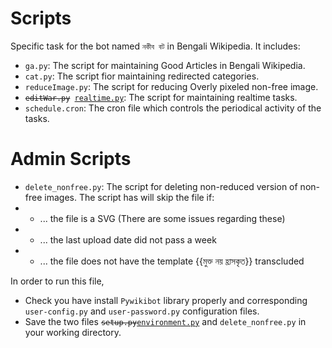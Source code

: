 # Scripts
Specific task for the bot named <code>নকীব বট</code> in Bengali Wikipedia. It includes:
* <code>ga.py</code>: The script for maintaining Good Articles in Bengali Wikipedia.
* <code>cat.py</code>: The script fior maintaining redirected categories.
* <code>reduceImage.py</code>: The script for reducing Overly pixeled non-free image.
* <code><del>editWar.py</del> <ins>realtime.py</ins></code>: The script for maintaining realtime tasks.
* <code>schedule.cron</code>: The cron file which controls the periodical activity of the tasks.
# Admin Scripts
* <code>delete_nonfree.py</code>: The script for deleting non-reduced version of non-free images. The script has will skip the file if:
* * ... the file is a SVG (There are some issues regarding these)
* * ... the last upload date did not pass a week
* * ... the file does not have the template {{মুক্ত নয় হ্রাসকৃত}} transcluded

In order to run this file,
* Check you have install <code>Pywikibot</code> library properly and corresponding <code>user-config.py</code> and <code>user-password.py</code> configuration files. 
* Save the two files <code><del>setup.py</del><ins>environment.py</ins></code> and <code>delete_nonfree.py</code> in your working directory.

